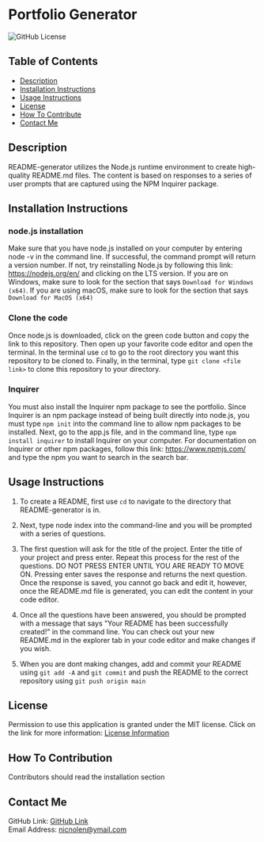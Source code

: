 # Portfolio Generator
  ![GitHub License](https://img.shields.io/badge/license-MIT-important)

  ## Table of Contents
  - [Description](#description)
  - [Installation Instructions](#installation-instructions)
  - [Usage Instructions](#usage-instructions)
  - [License](#license)
  - [How To Contribute](#how-to-contribute)
  - [Contact Me](#contact-me)

  ## Description

  README-generator utilizes the Node.js runtime environment to create high-quality README.md files. The content is based on responses to a series of user prompts that are captured using the NPM Inquirer package.

  ## Installation Instructions

  ### node.js installation

  Make sure that you have node.js installed on your computer by entering node -v in the command line. If successful, the command prompt will return a version number. If not, try reinstalling Node.js by following this link: https://nodejs.org/en/ and clicking on the LTS version. If you are on Windows, make sure to look for the section that says `Download for Windows (x64)`. If you are using macOS, make sure to look for the section that says `Download for MacOS (x64)`

  ### Clone the code

  Once node.js is downloaded, click on the green code button and copy the link to this repository. Then open up your favorite code editor and open the terminal. In the terminal use `cd` to go to the root directory you want this repository to be cloned to. Finally, in the terminal, type `git clone <file link>` to clone this repository to your directory.

  ### Inquirer

  You must also install the Inquirer npm package to see the portfolio. Since Inquirer is an npm package instead of being built directly into node.js, you must type `npm init` into the command line to allow npm packages to be installed. Next, go to the app.js file, and in the command line, type `npm install inquirer` to install Inquirer on your computer. For documentation on Inquirer or other npm packages, follow this link: https://www.npmjs.com/ and type the npm you want to search in the search bar.

  ## Usage Instructions

  1. To create a README, first use `cd` to navigate to the directory that README-generator is in. 

  2. Next, type node index into the command-line and you will be prompted with a series of questions.

  3. The first question will ask for the title of the project. Enter the title of your project and press enter. Repeat this process for the rest of the questions. DO NOT PRESS ENTER UNTIL YOU ARE READY TO MOVE ON. Pressing enter saves the response and returns the next question. Once the response is saved, you cannot go back and edit it, however, once the README.md file is generated, you can edit the content in your code editor.

  4. Once all the questions have been answered, you should be prompted with a message that says "Your README has been successfully created!" in the command line. You can check out your new README.md in the explorer tab in your code editor and make changes if you wish.

  5. When you are dont making changes, add and commit your README using `git add -A` and `git commit` and push the README to the correct repository using `git push origin main`

  ## License

  Permission to use this application is granted under the MIT license.
  Click on the link for more information: [License Information](https://opensource.org/licenses/MIT)

  ## How To Contribution

  Contributors should read the installation section

  ## Contact Me

  GitHub Link: [GitHub Link](https://github.com/nicnolen)<br>
  Email Address: <nicnolen@ymail.com>
